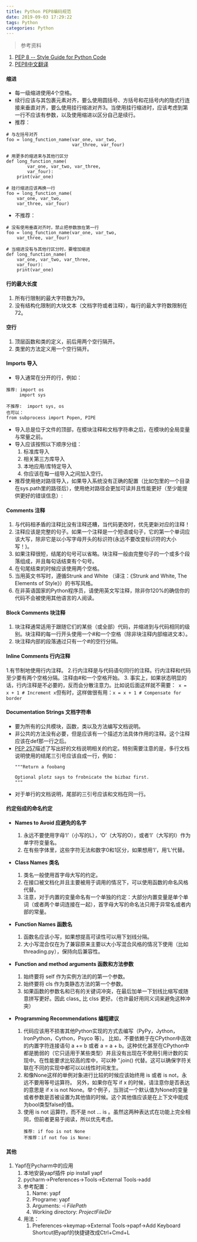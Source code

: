 ```yaml
---
title: Python PEP8编码规范
date: 2019-09-03 17:29:22
tags: Python
categories: Python
---
```

> 参考资料
1. [PEP 8 -- Style Guide for Python Code](https://legacy.python.org/dev/peps/pep-0008/)
2. [PEP8中文翻译](https://blog.csdn.net/ratsniper/article/details/78954852)

<!--more-->

#### 缩进
- 每一级缩进使用4个空格。
- 续行应该与其包裹元素对齐，要么使用圆括号、方括号和花括号内的隐式行连接来垂直对齐，要么使用挂行缩进对齐3。当使用挂行缩进时，应该考虑到第一行不应该有参数，以及使用缩进以区分自己是续行。
- 推荐：
```
# 与左括号对齐
foo = long_function_name(var_one, var_two,
                         var_three, var_four)

# 用更多的缩进来与其他行区分
def long_function_name(
        var_one, var_two, var_three,
        var_four):
    print(var_one)

# 挂行缩进应该再换一行
foo = long_function_name(
    var_one, var_two,
    var_three, var_four)
```
- 不推荐：
```
# 没有使用垂直对齐时，禁止把参数放在第一行
foo = long_function_name(var_one, var_two,
    var_three, var_four)

# 当缩进没有与其他行区分时，要增加缩进
def long_function_name(
    var_one, var_two, var_three,
    var_four):
    print(var_one)
```

#### 行的最大长度
1. 所有行限制的最大字符数为79。
2. 没有结构化限制的大块文本（文档字符或者注释），每行的最大字符数限制在72。 

#### 空行
1. 顶层函数和类的定义，前后用两个空行隔开。 
2. 类里的方法定义用一个空行隔开。 

#### Imports 导入
- 导入通常在分开的行，例如：
```
推荐: import os
     import sys

不推荐:  import sys, os
也可以：
from subprocess import Popen, PIPE
```
- 导入总是位于文件的顶部，在模块注释和文档字符串之后，在模块的全局变量与常量之前。 
- 导入应该按照以下顺序分组：
    1. 标准库导入
    2. 相关第三方库导入
    3. 本地应用/库特定导入 
    4. 你应该在每一组导入之间加入空行。
- 推荐使用绝对路径导入，如果导入系统没有正确的配置（比如包里的一个目录在sys.path里的路径后），使用绝对路径会更加可读并且性能更好（至少能提供更好的错误信息）:

#### Comments 注释
1. 与代码相矛盾的注释比没有注释还糟，当代码更改时，优先更新对应的注释！
2. 注释应该是完整的句子。如果一个注释是一个短语或句子，它的第一个单词应该大写，除非它是以小写字母开头的标识符(永远不要改变标识符的大小写！)。 
3. 如果注释很短，结尾的句号可以省略。块注释一般由完整句子的一个或多个段落组成，并且每句话结束有个句号。 
4. 在句尾结束的时候应该使用两个空格。 
5. 当用英文书写时，遵循Strunk and White （译注：《Strunk and White, The Elements of Style》）的书写风格。 
6. 在非英语国家的Python程序员，请使用英文写注释，除非你120%的确信你的代码不会被使用其他语言的人阅读。

#### Block Comments 块注释
1. 块注释通常适用于跟随它们的某些（或全部）代码，并缩进到与代码相同的级别。块注释的每一行开头使用一个#和一个空格（除非块注释内部缩进文本）。 
2. 块注释内部的段落通过只有一个#的空行分隔。

#### Inline Comments 行内注释
1.有节制地使用行内注释。 
2.行内注释是与代码语句同行的注释。行内注释和代码至少要有两个空格分隔。注释由#和一个空格开始。 
3. 事实上，如果状态明显的话，行内注释是不必要的，反而会分散注意力。比如说后面这样就不需要：` x = x + 1 # Increment x`但有时，这样做很有用：`x = x + 1 # Compensate for border`

#### Documentation Strings 文档字符串
- 要为所有的公共模块，函数，类以及方法编写文档说明。
- 非公共的方法没有必要，但是应该有一个描述方法具体作用的注释。这个注释应该在def那一行之后。
- [PEP 257](http://legacy.python.org/dev/peps/pep-0257/)描述了写出好的文档说明相关的约定。特别需要注意的是，多行文档说明使用的结尾三引号应该自成一行，例如：
    ```
    """Return a foobang
    
    Optional plotz says to frobnicate the bizbaz first.
    """
    ```
- 对于单行的文档说明，尾部的三引号应该和文档在同一行。

#### 约定俗成的命名约定
- **Names to Avoid 应避免的名字**
    1. 永远不要使用字母‘l’（小写的L），‘O’（大写的O），或者‘I’（大写的I）作为单字符变量名。 
    2. 在有些字体里，这些字符无法和数字0和1区分，如果想用‘l’，用‘L’代替。

- **Class Names 类名**
    1. 类名一般使用首字母大写的约定。 
    2. 在接口被文档化并且主要被用于调用的情况下，可以使用函数的命名风格代替。 
    3. 注意，对于内置的变量命名有一个单独的约定：大部分内置变量是单个单词（或者两个单词连接在一起），首字母大写的命名法只用于异常名或者内部的常量。

- **Function Names 函数名**
    1. 函数名应该小写，如果想提高可读性可以用下划线分隔。 
    2. 大小写混合仅在为了兼容原来主要以大小写混合风格的情况下使用（比如 threading.py），保持向后兼容性。

- **Function and method arguments 函数和方法参数**
    1. 始终要将 self 作为实例方法的的第一个参数。 
    2. 始终要将 cls 作为类静态方法的第一个参数。 
    3. 如果函数的参数名和已有的关键词冲突，在最后加单一下划线比缩写或随意拼写更好。因此 class_ 比 clss 更好。（也许最好用同义词来避免这种冲突）

- **Programming Recommendations 编程建议**
    1. 代码应该用不损害其他Python实现的方式去编写（PyPy，Jython，IronPython，Cython，Psyco 等）。 比如，不要依赖于在CPython中高效的内置字符连接语句 a += b 或者 a = a + b。这种优化甚至在CPython中都是脆弱的（它只适用于某些类型）并且没有出现在不使用引用计数的实现中。在性能要求比较高的库中，可以种 ”.join() 代替。这可以确保字符关联在不同的实现中都可以以线性时间发生。
    2. 和像None这样的单例对象进行比较的时候应该始终用 is 或者 is not，永远不要用等号运算符。 
    另外，如果你在写 if x 的时候，请注意你是否表达的意思是 if x is not None。举个例子，当测试一个默认值为None的变量或者参数是否被设置为其他值的时候。这个其他值应该是在上下文中能成为bool类型false的值。
    3. 使用 is not 运算符，而不是 not … is 。虽然这两种表达式在功能上完全相同，但前者更易于阅读，所以优先考虑。 
        ```
        推荐: if foo is not None
        不推荐：if not foo is None:
        ```

#### 其他
1. Yapf在Pycharm中的应用
    1. 本地安装yapf插件 pip install yapf
    2. pycharm->Preferences->Tools->External Tools->add
    3. 参考配置：
        1. Name: yapf
        2. Programe: yapf
        3. Arguments: -i $FilePath$
        4. Working directory: $ProjectFileDir$
    4. 用法：
        1. Preferences->keymap->External Tools->papf->Add Keyboard Shortcut把yapf的快捷键改成Ctrl+Cmd+L
